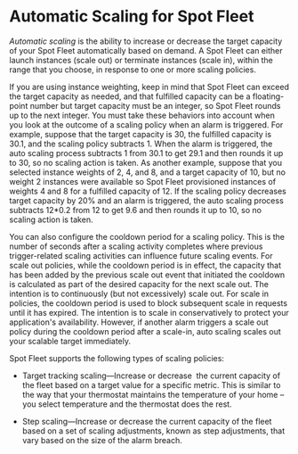 # Automatic Scaling for Spot Fleet<a name="spot-fleet-automatic-scaling"></a>

*Automatic scaling* is the ability to increase or decrease the target capacity of your Spot Fleet automatically based on demand\. A Spot Fleet can either launch instances \(scale out\) or terminate instances \(scale in\), within the range that you choose, in response to one or more scaling policies\.

If you are using instance weighting, keep in mind that Spot Fleet can exceed the target capacity as needed, and that fulfilled capacity can be a floating\-point number but target capacity must be an integer, so Spot Fleet rounds up to the next integer\. You must take these behaviors into account when you look at the outcome of a scaling policy when an alarm is triggered\. For example, suppose that the target capacity is 30, the fulfilled capacity is 30\.1, and the scaling policy subtracts 1\. When the alarm is triggered, the auto scaling process subtracts 1 from 30\.1 to get 29\.1 and then rounds it up to 30, so no scaling action is taken\. As another example, suppose that you selected instance weights of 2, 4, and 8, and a target capacity of 10, but no weight 2 instances were available so Spot Fleet provisioned instances of weights 4 and 8 for a fulfilled capacity of 12\. If the scaling policy decreases target capacity by 20% and an alarm is triggered, the auto scaling process subtracts 12\*0\.2 from 12 to get 9\.6 and then rounds it up to 10, so no scaling action is taken\.

You can also configure the cooldown period for a scaling policy\. This is the number of seconds after a scaling activity completes where previous trigger\-related scaling activities can influence future scaling events\. For scale out policies, while the cooldown period is in effect, the capacity that has been added by the previous scale out event that initiated the cooldown is calculated as part of the desired capacity for the next scale out\. The intention is to continuously \(but not excessively\) scale out\. For scale in policies, the cooldown period is used to block subsequent scale in requests until it has expired\. The intention is to scale in conservatively to protect your application's availability\. However, if another alarm triggers a scale out policy during the cooldown period after a scale\-in, auto scaling scales out your scalable target immediately\.

Spot Fleet supports the following types of scaling policies:

+ Target tracking scaling—Increase or decrease  the current capacity of the fleet based on a target value for a specific metric\. This is similar to the way that your thermostat maintains the temperature of your home – you select temperature and the thermostat does the rest\.

+ Step scaling—Increase or decrease the current capacity of the fleet based on a set of scaling adjustments, known as step adjustments, that vary based on the size of the alarm breach\.